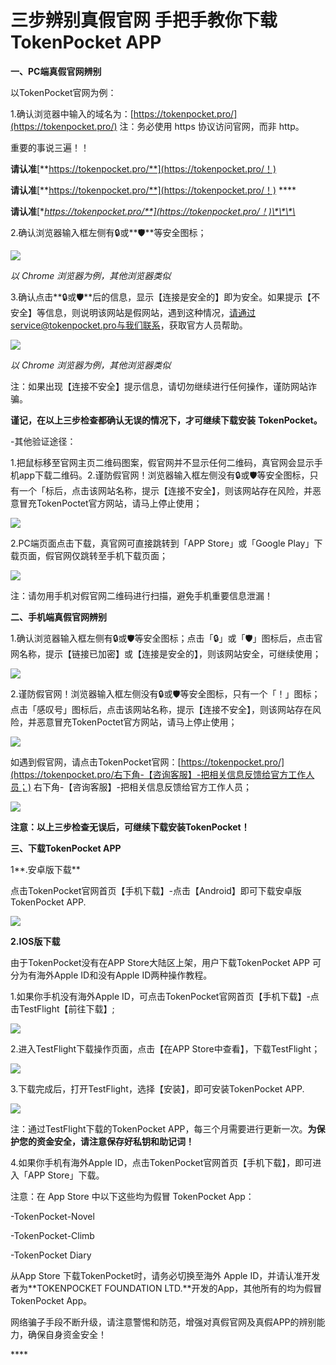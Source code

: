 # 三步辨别真假官网 手把手教你下载TokenPocket APP

**一、PC端真假官网辨别**

以TokenPocket官网为例：

1.确认浏览器中输入的域名为：[https://tokenpocket.pro/](https://tokenpocket.pro/) 注：务必使用 https 协议访问官网，而非 http。

重要的事说三遍！！ 

**请认准**[**https://tokenpocket.pro/**](https://tokenpocket.pro/！)

**请认准**[**https://tokenpocket.pro/**](https://tokenpocket.pro/！) ****

**请认准**[**https://tokenpocket.pro/**](https://tokenpocket.pro/！)\*\*\*\*

2.确认浏览器输入框左侧有🔒或**🛡️**等安全图标；

![](../../.gitbook/assets/1%20%2815%29.png)



_以 Chrome 浏览器为例，其他浏览器类似_

3.确认点击**🔒或🛡️**后的信息，显示【连接是安全的】即为安全。如果提示【不安全】等信息，则说明该网站是假网站，遇到这种情况，请通过service@tokenpocket.pro与我们联系，获取官方人员帮助。



![](../../.gitbook/assets/1-kao-bei-.png)

_以 Chrome 浏览器为例，其他浏览器类似_

注：如果出现【连接不安全】提示信息，请切勿继续进行任何操作，谨防网站诈骗。

**谨记，在以上三步检查都确认无误的情况下，才可继续下载安装** **TokenPocket。**

-其他验证途径：

1.把鼠标移至官网主页二维码图案，假官网并不显示任何二维码，真官网会显示手机app下载二维码。2.谨防假官网！浏览器输入框左侧没有🔒或🛡️等安全图标，只有一个「标后，点击该网站名称，提示【连接不安全】，则该网站存在风险，并恶意冒充TokenPoctet官方网站，请马上停止使用；

![](../../.gitbook/assets/1-kao-bei-2%20%281%29.png)

2.PC端页面点击下载，真官网可直接跳转到「APP Store」或「Google Play」下载页面，假官网仅跳转至手机下载页面；

![](../../.gitbook/assets/1-kao-bei-3.png)

注：请勿用手机对假官网二维码进行扫描，避免手机重要信息泄漏！

**二、手机端真假官网辨别**

1.确认浏览器输入框左侧有🔒或🛡️等安全图标；点击「🔒」或「🛡️」图标后，点击官网名称，提示【链接已加密】或【连接是安全的】，则该网站安全，可继续使用；

![](../../.gitbook/assets/1-kao-bei-4.png)

2.谨防假官网！浏览器输入框左侧没有🔒或🛡️等安全图标，只有一个「！」图标；点击「感叹号」图标后，点击该网站名称，提示【连接不安全】，则该网站存在风险，并恶意冒充TokenPoctet官方网站，请马上停止使用；

![](../../.gitbook/assets/1-kao-bei-5.png)

如遇到假官网，请点击TokenPocket官网：[https://tokenpocket.pro/](https://tokenpocket.pro/右下角-【咨询客服】-把相关信息反馈给官方工作人员；) 右下角-【咨询客服】-把相关信息反馈给官方工作人员；

![](../../.gitbook/assets/1-kao-bei-6.png)

**注意：以上三步检查无误后，可继续下载安装TokenPocket！**

**三、下载TokenPocket APP**

1**.安卓版下载**

点击TokenPocket官网首页【手机下载】-点击【Android】即可下载安卓版TokenPocket APP.

![](../../.gitbook/assets/1-kao-bei-7.png)

**2.IOS版下载**

由于TokenPocket没有在APP Store大陆区上架，用户下载TokenPocket APP 可分为有海外Apple ID和没有Apple ID两种操作教程。

1.如果你手机没有海外Apple ID，可点击TokenPocket官网首页【手机下载】-点击TestFlight【前往下载】;

![](../../.gitbook/assets/1-kao-bei-8.png)

2.进入TestFlight下载操作页面，点击【在APP Store中查看】，下载TestFlight；

![](../../.gitbook/assets/1-kao-bei-9.png)

3.下载完成后，打开TestFlight，选择【安装】，即可安装TokenPocket APP.

![](../../.gitbook/assets/1-kao-bei-10.png)

注：通过TestFlight下载的TokenPocket APP，每三个月需要进行更新一次。**为保护您的资金安全，请注意保存好私钥和助记词！**

4.如果你手机有海外Apple ID，点击TokenPocket官网首页【手机下载】，即可进入「APP Store」下载。

注意：在 App Store 中以下这些均为假冒 TokenPocket App：

-TokenPocket-Novel 

-TokenPocket-Climb 

-TokenPocket Diary

从App Store 下载TokenPocket时，请务必切换至海外 Apple ID，并请认准开发者为**TOKENPOCKET FOUNDATION LTD.**开发的App，其他所有的均为假冒TokenPocket App。

网络骗子手段不断升级，请注意警惕和防范，增强对真假官网及真假APP的辨别能力，确保自身资金安全！

\*\*\*\*

